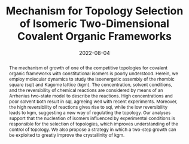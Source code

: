 ---
title: Mechanism for Topology Selection of Isomeric Two-Dimensional Covalent Organic Frameworks
authors:
- Xiang-Kun Yu
- Huan-Yu Zhao
- Jun-Peng Li
- Xing-Ji Li
- Jian-Qun Yang
- 朱有亮
- Zhongyuan Lu
date: '2022-08-04'
doi: 10.1021/acs.jpclett.2c01743
publish_types: 期刊文章
publication: The Journal of Physical Chemistry Letters
publication_short: J. Phys. Chem. Lett.
abstract: The mechanism of growth of one of the competitive topologies  for covalent organic frameworks with constitutional isomers is poorly  understood. Herein, we employ molecular dynamics to study the  isoenergetic assembly of the rhombic square (sql) and Kagome lattice  (kgm). The concentration, solvent conditions, and the reversibility of  chemical reactions are considered by means of an Arrhenius two-state  model to describe the reactions. High concentrations and poor solvent  both result in sql, agreeing well with recent experiments. Moreover, the  high reversibility of reactions gives rise to sql, while the low  reversibility leads to kgm, suggesting a new way of regulating the  topology. Our analyses support that the nucleation of isomers influenced  by experimental conditions is responsible for the selection of  topologies, which improves understanding of the control of topology. We  also propose a strategy in which a two-step growth can be exploited to  greatly improve the crystallinity of kgm.
url_pdf: https://doi.org/10.1021/acs.jpclett.2c01743
---